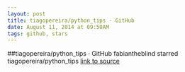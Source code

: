 ```yaml
---
layout: post
title: tiagopereira/python_tips · GitHub
date: August 11, 2014 at 09:50AM
tags: github, stars
---
```

##tiagopereira/python_tips · GitHub
fabiantheblind starred tiagopereira/python_tips
[link to source](http://ift.tt/1uh1LJX) 
